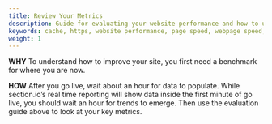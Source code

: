 ```yaml
---
title: Review Your Metrics
description: Guide for evaluating your website performance and how to use section.io to make improvements.
keywords: cache, https, website performance, page speed, webpage speed, website security, content delivery network, CDN
weight: 1
---
```

**WHY** To understand how to improve your site, you first need a benchmark for where you are now.

**HOW** After you go live, wait about an hour for data to populate.  While section.io’s real time reporting will show data inside the first minute of go live, you should wait an hour for trends to emerge. Then use the evaluation guide above to look at your key metrics.
